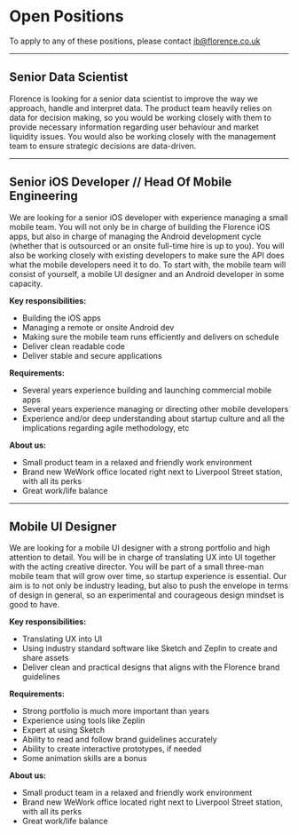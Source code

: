 # Open Positions
To apply to any of these positions, please contact ib@florence.co.uk

***

## Senior Data Scientist
Florence is looking for a senior data scientist to improve the way we approach, handle and interpret data. The product team heavily relies on data for decision making, so you would be working closely with them to provide necessary information regarding user behaviour and market liquidity issues. You would also be working closely with the management team to ensure strategic decisions are data-driven.

***

## Senior iOS Developer // Head Of Mobile Engineering
We are looking for a senior iOS developer with experience managing a small mobile team. You will not only be in charge of building the Florence iOS apps, but also in charge of managing the Android development cycle (whether that is outsourced or an onsite full-time hire is up to you). You will also be working closely with existing developers to make sure the API does what the mobile developers need it to do. To start with, the mobile team will consist of yourself, a mobile UI designer and an Android developer in some capacity.

**Key responsibilities:**
- Building the iOS apps
- Managing a remote or onsite Android dev
- Making sure the mobile team runs efficiently and delivers on schedule
- Deliver clean readable code
- Deliver stable and secure applications

**Requirements:**
- Several years experience building and launching commercial mobile apps
- Several years experience managing or directing other mobile developers
- Experience and/or deep understanding about startup culture and all the implications regarding agile methodology, etc

**About us:**
- Small product team in a relaxed and friendly work environment
- Brand new WeWork office located right next to Liverpool Street station, with all its perks
- Great work/life balance

***

## Mobile UI Designer
We are looking for a mobile UI designer with a strong portfolio and high attention to detail. You will be in charge of translating UX into UI together with the acting creative director. You will be part of a small three-man mobile team that will grow over time, so startup experience is essential. Our aim is to not only be industry leading, but also to push the envelope in terms of design in general, so an experimental and courageous design mindset is good to have.

**Key responsibilities:**
- Translating UX into UI
- Using industry standard software like Sketch and Zeplin to create and share assets
- Deliver clean and practical designs that aligns with the Florence brand guidelines

**Requirements:**
- Strong portfolio is much more important than years
- Experience using tools like Zeplin
- Expert at using Sketch
- Ability to read and follow brand guidelines accurately
- Ability to create interactive prototypes, if needed
- Some animation skills are a bonus

**About us:**
- Small product team in a relaxed and friendly work environment
- Brand new WeWork office located right next to Liverpool Street station, with all its perks
- Great work/life balance
